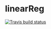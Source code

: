 # linearReg
<!-- badges: start -->
  [![Travis build status](https://travis-ci.org/LitianZhou/linearReg.svg?branch=master)](https://travis-ci.org/LitianZhou/linearReg)
<!-- badges: end -->
